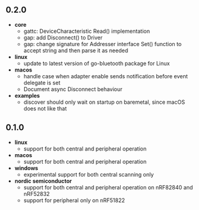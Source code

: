 0.2.0
---
* **core**
  - gattc: DeviceCharacteristic Read() implementation
  - gap: add Disconnect() to Driver
  - gap: change signature for Addresser interface Set() function to accept string and then parse it as needed
* **linux**
  - update to latest version of go-bluetooth package for Linux
* **macos**
  - handle case when adapter enable sends notification before event delegate is set
  - Document async Disconnect behaviour
* **examples**
  - discover should only wait on startup on baremetal, since macOS does not like that

0.1.0
---
* **linux**
  - support for both central and peripheral operation
* **macos**
  - support for both central and peripheral operation
* **windows**
  - experimental support for both central scanning only
* **nordic semiconductor**
  - support for both central and peripheral operation on nRF82840 and nRF52832
  - support for peripheral only on nRF51822
